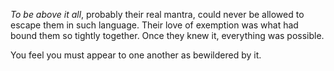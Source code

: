 *To be above it all*, probably their real mantra, could never be allowed to escape them in such language. Their love of exemption was what had bound them so tightly together. Once they knew it, everything was possible.

You feel you must appear to one another as bewildered by it.